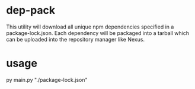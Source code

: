 # dep-pack

This utility will download all unique npm dependencies specified in a package-lock.json. Each dependency will be packaged into a tarball which can be uploaded into the repository manager like Nexus.

# usage
py main.py "./package-lock.json"
